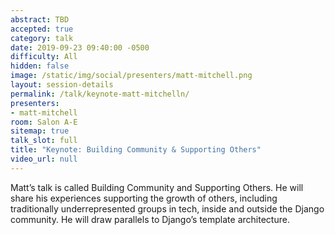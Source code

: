 ```yaml
---
abstract: TBD
accepted: true
category: talk
date: 2019-09-23 09:40:00 -0500
difficulty: All
hidden: false
image: /static/img/social/presenters/matt-mitchell.png
layout: session-details
permalink: /talk/keynote-matt-mitchelln/
presenters:
- matt-mitchell
room: Salon A-E
sitemap: true
talk_slot: full
title: "Keynote: Building Community & Supporting Others"
video_url: null
---
```


Matt’s talk is called Building Community and Supporting Others. He will share his experiences supporting the growth of others, including traditionally underrepresented groups in tech, inside and outside the Django community. He will draw parallels to Django’s template architecture.
